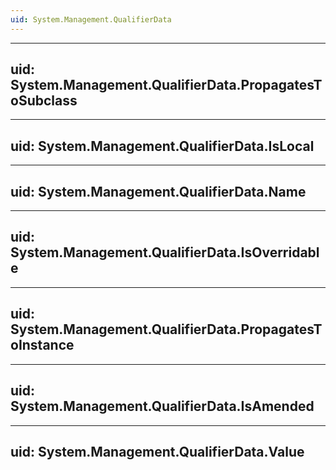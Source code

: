 ```yaml
---
uid: System.Management.QualifierData
---
```


---
uid: System.Management.QualifierData.PropagatesToSubclass
---

---
uid: System.Management.QualifierData.IsLocal
---

---
uid: System.Management.QualifierData.Name
---

---
uid: System.Management.QualifierData.IsOverridable
---

---
uid: System.Management.QualifierData.PropagatesToInstance
---

---
uid: System.Management.QualifierData.IsAmended
---

---
uid: System.Management.QualifierData.Value
---
